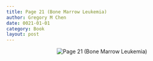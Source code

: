 ```yaml
---
title: Page 21 (Bone Marrow Leukemia)
author: Gregory M Chen
date: 0021-01-01
category: Book
layout: post
---
```


<p style="text-align:center;"><img src="{{site.baseurl}}/assets/Graphics_v3.3/Page21_Bone-Marrow-Leukemia.png" alt="Page 21 (Bone Marrow Leukemia)" style="max-height: calc(100vh - 30px - 100px);"/></p>
